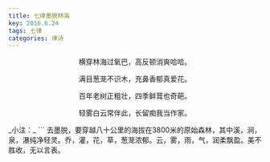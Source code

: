 ```yaml
---
title: 七律墨脱林海
key: 2016.6.24
tags: 七律
categories: 律诗
---
```


<p align="center">横穿林海过氧巴，高反顿消爽哈哈。
</p>
<p align="center">满目葱茏不识木，充鼻香郁真爱花。
</p>
<p align="center">百年老树正粗壮，四季鲜茸也奇葩。
</p>
<p align="center">轻雾白云常伴此，长留痴我当作家。
</p>
_小注：_
```
去墨脱，要穿越八十公里的海拔在3800米的原始森林，其中溪，涧，泉，瀑纯净轻灵。乔，灌，花，草，葱茏浓郁。云，雾，雨，气，润柔飘盈。美不胜收，无以言表。

```